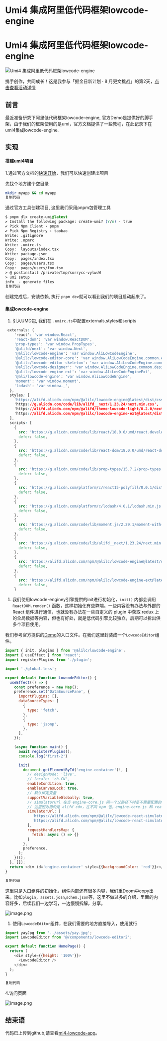 # Umi4 集成阿里低代码框架lowcode-engine


<!--more-->

# Umi4 集成阿里低代码框架lowcode-engine

![Umi4 集成阿里低代码框架lowcode-engine](images/cfb2462f6c6e430fb769c7da8479ef2etplv-k3u1fbpfcp-zoom-crop-mark3024302430241702.webp)

携手创作，共同成长！这是我参与「掘金日新计划 · 8 月更文挑战」的第2天，[点击查看活动详情](https://juejin.cn/post/7123120819437322247)

## 前言

最近准备研究下阿里低代码框架lowcode-engine, 官方Demo是提供好的脚手架，由于我们的框架使用的是umi，官方文档提供了一些教程，在此记录下在umi4集成lowcode-engine.

## 实现

#### 搭建umi4项目

1.通过官方文档的[快速开始](https://link.juejin.cn/?target=https%3A%2F%2Fumijs.org%2Fdocs%2Ftutorials%2Fgetting-started)，我们可以快速创建出项目

先找个地方建个空目录

```bash
mkdir myapp && cd myapp
复制代码
```

通过官方工具创建项目, 这里我们采用pnpm包管理工具

```css
$ pnpm dlx create-umi@latest
✔ Install the following package: create-umi? (Y/n) · true
✔ Pick Npm Client › pnpm
✔ Pick Npm Registry › taobao
Write: .gitignore
Write: .npmrc
Write: .umirc.ts
Copy:  layouts/index.tsx
Write: package.json
Copy:  pages/index.tsx
Copy:  pages/users.tsx
Copy:  pages/users/foo.tsx
> @ postinstall /private/tmp/sorrycc-vylwuW
> umi setup
info  - generate files
复制代码
```

创建完成后，安装依赖, 执行 `pnpm dev`就可以看到我们的项目启动起来了。

#### 集成lowcode-engine

1. 引入UMD包, 我们在 `.umirc.ts`中配置externals,styles和scripts

```css
 externals: {
    'react': 'var window.React',
    'react-dom': 'var window.ReactDOM',
    'prop-types': 'var window.PropTypes',
    '@alifd/next': 'var window.Next',
    '@alilc/lowcode-engine': 'var window.AliLowCodeEngine',
    '@alilc/lowcode-editor-core': 'var window.AliLowCodeEngine.common.editorCabin',
    '@alilc/lowcode-editor-skeleton': 'var window.AliLowCodeEngine.common.skeletonCabin',
    '@alilc/lowcode-designer': 'var window.AliLowCodeEngine.common.designerCabin',
    '@alilc/lowcode-engine-ext': 'var window.AliLowCodeEngineExt',
    '@ali/lowcode-engine': 'var window.AliLowCodeEngine',
    'moment': 'var window.moment',
    'lodash': 'var window._',
  },
  styles: [
    'https://alifd.alicdn.com/npm/@alilc/lowcode-engine@latest/dist/css/engine-core.css',
    'https://g.alicdn.com/code/lib/alifd__next/1.23.24/next.min.css',
    'https://alifd.alicdn.com/npm/@alifd/theme-lowcode-light/0.2.0/next.min.css',
    'https://alifd.alicdn.com/npm/@alilc/lowcode-engine-ext@latest/dist/css/engine-ext.css'
  ],
  scripts: [
    {
      src: 'https://g.alicdn.com/code/lib/react/18.0.0/umd/react.development.js',
      defer: false,
    },
    {
      src: 'https://g.alicdn.com/code/lib/react-dom/18.0.0/umd/react-dom.development.js',
      defer: false,
    },
    {
      src: 'https://g.alicdn.com/code/lib/prop-types/15.7.2/prop-types.js',
      defer: false,
    },
    {
      src: 'https://g.alicdn.com/platform/c/react15-polyfill/0.0.1/dist/index.js',
      defer: false,
    },
    {
      src: 'https://g.alicdn.com/platform/c/lodash/4.6.1/lodash.min.js',
      defer: false,
    },
    {
      src: 'https://g.alicdn.com/code/lib/moment.js/2.29.1/moment-with-locales.min.js',
      defer: false,
    },
    {
      src: 'https://g.alicdn.com/code/lib/alifd__next/1.23.24/next.min.js',
      defer: false,
    },
    {
      src: 'https://alifd.alicdn.com/npm/@alilc/lowcode-engine@latest/dist/js/engine-core.js',
      defer: false,
    },
    {
      src: 'https://alifd.alicdn.com/npm/@alilc/lowcode-engine-ext@latest/dist/js/engine-ext.js',
      defer: false,
    }
```

1. 我们使用lowcode-enginey引擎提供的init进行初始化，`init()` 内部会调用 `ReactDOM.render()` 函数，这样初始化有些弊端。一些内容没有办法与外部的 React 组件进行通信，也就没有办法在一些自定义的 plugin 中获取 redux 上的全局数据等内容，但也有好处，就是低代码引擎比较独立，后期可以拆出供多个项目使用。

我们参考官方提供的[Demo](https://link.juejin.cn/?target=https%3A%2F%2Fgithub.com%2Falibaba%2Flowcode-demo)的入口文件。在我们这里封装成一个`LowcodeEditor`组件。

```javascript
import { init, plugins } from '@alilc/lowcode-engine';
import { useEffect } from 'react';
import registerPlugins from './plugin';

import './global.less';

export default function LowcodeEditor() {
  useEffect(() => {
    const preference = new Map();
    preference.set('DataSourcePane', {
      importPlugins: [],
      dataSourceTypes: [
        {
          type: 'fetch',
        },
        {
          type: 'jsonp',
        },
      ],
    });

    (async function main() {
      await registerPlugins();
      console.log('first-2')

      init(
        document.getElementById('engine-container')!, {
          // designMode: 'live',
          // locale: 'zh-CN',
          enableCondition: true,
          enableCanvasLock: true,
          // 默认绑定变量
          supportVariableGlobally: true,
          // simulatorUrl 在当 engine-core.js 同一个父路径下时是不需要配置的！！！
          // 这里因为用的是 alifd cdn，在不同 npm 包，engine-core.js 和 react-simulator-renderer.js 是不同路径
          simulatorUrl: [
            'https://alifd.alicdn.com/npm/@alilc/lowcode-react-simulator-renderer@latest/dist/css/react-simulator-renderer.css',
            'https://alifd.alicdn.com/npm/@alilc/lowcode-react-simulator-renderer@latest/dist/js/react-simulator-renderer.js',
          ],
          requestHandlersMap: {
            fetch: async () => {}
          }
        },
        preference,
      );
    })();
  }, []);
  return <div id='engine-container' style={{backgroundColor: 'red'}}></div>;
}

复制代码
```

这里只是入口组件的初始化，组件内部还有很多内容，我们重Deom中copy出来。比如`plugin`，`assets.josn`,`schem.json`等，这里不做过多的介绍，里面的内容好多，后续我们一边学习，一边慢慢拆解，分享。

![image.png](images/34d2230ea2cc4c2e922c636e5473130ftplv-k3u1fbpfcp-zoom-in-crop-mark4536000.webp)

1. 使用`LowcodeEditor`组件，在我们需要的地方直接导入，使用就行

```javascript
import yayJpg from '../assets/yay.jpg';
import LowcodeEditor from '@/components/lowcode-editor2';

export default function HomePage() {
  return (
    <div style={{height: '100%'}}>
      <LowcodeEditor />
    </div>
  );
}

复制代码
```

4.访问页面

![image.png](images/f22b94432d4349b08cc3f7939e25e6abtplv-k3u1fbpfcp-zoom-in-crop-mark4536000.webp)

## 结束语

代码已上传到github,请查看[mi4-lowcode-app](https://link.juejin.cn/?target=https%3A%2F%2Fgithub.com%2Fjiechud%2Fuim4-lowcode-app)。
